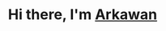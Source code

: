 <h1 align="center">Hi there, I'm <a href="https://www.google.com/" target="_blank">Arkawan</a></h1>

<br />
